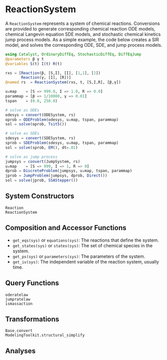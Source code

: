 # ReactionSystem

A `ReactionSystem` represents a system of chemical reactions. Conversions are
provided to generate corresponding chemical reaction ODE models, chemical
Langevin equation SDE models, and stochastic chemical kinetics jump process
models. As a simple example, the code below creates a SIR model, and solves
the corresponding ODE, SDE, and jump process models.

```julia
using Catalyst, OrdinaryDiffEq, StochasticDiffEq, DiffEqJump
@parameters β γ t
@variables S(t) I(t) R(t)

rxs = [Reaction(β, [S,I], [I], [1,1], [2])
       Reaction(γ, [I], [R])]
@named rs  = ReactionSystem(rxs, t, [S,I,R], [β,γ])

u₀map    = [S => 999.0, I => 1.0, R => 0.0]
parammap = [β => 1/10000, γ => 0.01]
tspan    = (0.0, 250.0)

# solve as ODEs
odesys = convert(ODESystem, rs)
oprob = ODEProblem(odesys, u₀map, tspan, parammap)
sol = solve(oprob, Tsit5())

# solve as SDEs
sdesys = convert(SDESystem, rs)
sprob = SDEProblem(sdesys, u₀map, tspan, parammap)
sol = solve(sprob, EM(), dt=.01)

# solve as jump process
jumpsys = convert(JumpSystem, rs)
u₀map    = [S => 999, I => 1, R => 0]
dprob = DiscreteProblem(jumpsys, u₀map, tspan, parammap)
jprob = JumpProblem(jumpsys, dprob, Direct())
sol = solve(jprob, SSAStepper())
```

## System Constructors

```@docs
Reaction
ReactionSystem
```

## Composition and Accessor Functions

- `get_eqs(sys)` or `equations(sys)`: The reactions that define the system.
- `get_states(sys)` or `states(sys)`: The set of chemical species in the system.
- `get_ps(sys)` or `parameters(sys)`: The parameters of the system.
- `get_iv(sys)`: The independent variable of the
  reaction system, usually time.

## Query Functions
```@docs
oderatelaw
jumpratelaw
ismassaction
```

## Transformations

```@docs
Base.convert
ModelingToolkit.structural_simplify
```

## Analyses

